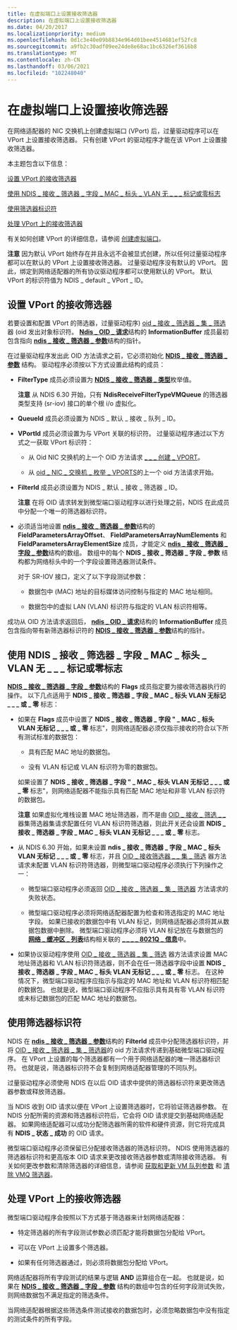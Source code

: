 ```yaml
---
title: 在虚拟端口上设置接收筛选器
description: 在虚拟端口上设置接收筛选器
ms.date: 04/20/2017
ms.localizationpriority: medium
ms.openlocfilehash: 0d1c3e40e09b8834e964d01bee4514681ef52fc8
ms.sourcegitcommit: a9fb2c30adf09ee24de8e68ac1bc6326ef3616b8
ms.translationtype: MT
ms.contentlocale: zh-CN
ms.lasthandoff: 03/06/2021
ms.locfileid: "102248040"
---
```

# <a name="setting-a-receive-filter-on-a-virtual-port"></a>在虚拟端口上设置接收筛选器


在网络适配器的 NIC 交换机上创建虚拟端口 (VPort) 后，过量驱动程序可以在 VPort 上设置接收筛选器。 只有创建 VPort 的驱动程序才能在该 VPort 上设置接收筛选器。

本主题包含以下信息：

[设置 VPort 的接收筛选器](#setting-a-receive-filter-on-a-vport)

[使用 NDIS \_ 接收 \_ 筛选器 \_ 字段 \_ MAC \_ 标头 \_ VLAN 无 \_ \_ \_ 标记或零标志](#using-the-ndis_receive_filter_field_mac_header_vlan_untagged_or_zero-flag)

[使用筛选器标识符](#using-the-filter-identifier)

[处理 VPort 上的接收筛选器](#handling-receive-filters-on-a-vport)

有关如何创建 VPort 的详细信息，请参阅 [创建虚拟端口](creating-a-virtual-port.md)。

**注意**  因为默认 VPort 始终存在并且永远不会被显式创建，所以任何过量驱动程序都可以在默认的 VPort 上设置接收筛选器。 过量驱动程序没有默认的 VPort。 因此，绑定到网络适配器的所有协议驱动程序都可以使用默认的 VPort。 默认 VPort 的标识符值为 NDIS \_ default \_ VPort \_ ID。

 

## <a name="setting-a-receive-filter-on-a-vport"></a>设置 VPort 的接收筛选器


若要设置和配置 VPort 的筛选器，过量驱动程序) [oid \_ 接收 \_ 筛选器 \_ 集 \_ 筛选](./oid-receive-filter-set-filter.md)器 (oid 发出对象标识符。 [**Ndis \_ OID \_ 请求**](/windows-hardware/drivers/ddi/oidrequest/ns-oidrequest-ndis_oid_request)结构的 **InformationBuffer** 成员最初包含指向 [**ndis \_ 接收 \_ 筛选器 \_ 参数**](/windows-hardware/drivers/ddi/ntddndis/ns-ntddndis-_ndis_receive_filter_parameters)结构的指针。

在过量驱动程序发出此 OID 方法请求之前，它必须初始化 [**NDIS \_ 接收 \_ 筛选器 \_ 参数**](/windows-hardware/drivers/ddi/ntddndis/ns-ntddndis-_ndis_receive_filter_parameters) 结构。 驱动程序必须按以下方式设置此结构的成员：

-   **FilterType** 成员必须设置为 [**NDIS \_ 接收 \_ 筛选器 \_ 类型**](/windows-hardware/drivers/ddi/ntddndis/ne-ntddndis-_ndis_receive_filter_type)枚举值。

    **注意**  从 NDIS 6.30 开始，只有 **NdisReceiveFilterTypeVMQueue** 的筛选器类型支持 (sr-iov) 接口的单个根 i/o 虚拟化。

     

-   **QueueId** 成员必须设置为 NDIS \_ 默认 \_ 接收 \_ 队列 \_ ID。

-   **VPortId** 成员必须设置为与 VPort 关联的标识符。 过量驱动程序通过以下方式之一获取 VPort 标识符：

    -   从 Oid NIC 交换机的上一个 OID 方法请求 [ \_ \_ \_ 创建 \_ VPORT](./oid-nic-switch-create-vport.md)。

    -   从 [oid \_ NIC \_ 交换机 \_ 枚举 \_ VPORTS](./oid-nic-switch-enum-vports.md)的上一个 oid 方法请求开始。

-   **FilterId** 成员必须设置为 NDIS \_ 默认 \_ 接收 \_ 筛选器 \_ ID。

    **注意**  在将 OID 请求转发到微型端口驱动程序以进行处理之前，NDIS 在此成员中分配一个唯一的筛选器标识符。

     

-   必须适当地设置 [**ndis \_ 接收 \_ 筛选器 \_ 参数**](/windows-hardware/drivers/ddi/ntddndis/ns-ntddndis-_ndis_receive_filter_parameters)结构的 **FieldParametersArrayOffset**、 **FieldParametersArrayNumElements** 和 **FieldParametersArrayElementSize** 成员，才能定义 [**ndis \_ 接收 \_ 筛选器 \_ 字段 \_ 参数**](/windows-hardware/drivers/ddi/ntddndis/ns-ntddndis-_ndis_receive_filter_field_parameters)结构的数组。 数组中的每个 **NDIS \_ 接收 \_ 筛选器 \_ 字段 \_ 参数** 结构都为网络标头中的一个字段设置筛选器测试条件。

    对于 SR-IOV 接口，定义了以下字段测试参数：

    -   数据包中 (MAC) 地址的目标媒体访问控制与指定的 MAC 地址相同。

    -   数据包中的虚拟 LAN (VLAN) 标识符与指定的 VLAN 标识符相等。

成功从 OID 方法请求返回后， [**ndis \_ OID \_ 请求**](/windows-hardware/drivers/ddi/oidrequest/ns-oidrequest-ndis_oid_request)结构的 **InformationBuffer** 成员包含指向带有新筛选器标识符的 [**NDIS \_ 接收 \_ 筛选器 \_ 参数**](/windows-hardware/drivers/ddi/ntddndis/ns-ntddndis-_ndis_receive_filter_parameters)结构的指针。

## <a name="using-the-ndis_receive_filter_field_mac_header_vlan_untagged_or_zero-flag"></a><a name="using-the-ndis_receive_filter_field_mac_header_vlan_untagged_or_zero-flag"></a>使用 NDIS \_ 接收 \_ 筛选器 \_ 字段 \_ MAC \_ 标头 \_ VLAN 无 \_ \_ \_ 标记或零标志


[**NDIS \_ 接收 \_ 筛选器 \_ 字段 \_ 参数**](/windows-hardware/drivers/ddi/ntddndis/ns-ntddndis-_ndis_receive_filter_field_parameters)结构的 **Flags** 成员指定要为接收筛选器执行的操作。 以下几点适用于 **NDIS \_ 接收 \_ 筛选器 \_ 字段 \_ MAC \_ 标头 VLAN 无标记 \_ \_ \_ 或 \_ 零** 标志：

-   如果在 **Flags** 成员中设置了 **NDIS \_ 接收 \_ 筛选器 \_ 字段 " \_ MAC \_ 标头 VLAN 无标记 \_ \_ \_ 或 \_ 零** 标志"，则网络适配器必须仅指示接收的符合以下所有测试标准的数据包：

    -   具有匹配 MAC 地址的数据包。

    -   没有 VLAN 标记或 VLAN 标识符为零的数据包。

    如果设置了 **NDIS \_ 接收 \_ 筛选器 \_ 字段 " \_ MAC \_ 标头 VLAN 无标记 \_ \_ \_ 或 \_ 零** 标志"，则网络适配器不能指示具有匹配 MAC 地址和非零 VLAN 标识符的数据包。

    **注意**  如果虚拟化堆栈设置 MAC 地址筛选器，而不是由 [OID \_ 接收 \_ 筛选 \_ \_](./oid-receive-filter-set-filter.md) 器集筛选器集请求配置任何 VLAN 标识符筛选器，则此开关还会设置 **NDIS \_ 接收 \_ 筛选器 \_ 字段 \_ MAC \_ 标头 VLAN 无标记 \_ \_ \_ 或 \_ 零** 标志。

     

-   从 NDIS 6.30 开始，如果未设置 **ndis \_ 接收 \_ 筛选器 \_ 字段 \_ MAC \_ 标头 VLAN 无标记 \_ \_ \_ 或 \_ 零** 标志，并且 [OID \_ 接收筛选器 \_ \_ 集 \_ 筛选](./oid-receive-filter-set-filter.md) 器方法请求未配置 VLAN 标识符筛选器，则微型端口驱动程序必须执行下列操作之一：

    -   微型端口驱动程序必须返回 [OID \_ 接收 \_ 筛选器 \_ 集 \_ 筛选器](./oid-receive-filter-set-filter.md) 方法请求的失败状态。

    -   微型端口驱动程序必须将网络适配器配置为检查和筛选指定的 MAC 地址字段。 如果已接收的数据包中有 VLAN 标记，则网络适配器必须将其从数据包数据中删除。 微型端口驱动程序必须将 VLAN 标记放在与数据包的 [**网络 \_ 缓冲区 \_ 列表**](/windows-hardware/drivers/ddi/nbl/ns-nbl-net_buffer_list)结构相关联的 [**\_ \_ \_ \_ 8021Q \_ 信息**](/windows-hardware/drivers/ddi/nbl8021q/ns-nbl8021q-ndis_net_buffer_list_8021q_info)中。

-   如果协议驱动程序使用 [OID \_ 接收 \_ 筛选器 \_ 集 \_ 筛选](./oid-receive-filter-set-filter.md) 器方法请求设置 MAC 地址筛选器和 VLAN 标识符筛选器，则不会在任一筛选器字段中设置 **NDIS \_ 接收 \_ 筛选器 \_ 字段 \_ MAC \_ 标头 VLAN 无标记 \_ \_ \_ 或 \_ 零** 标志。 在这种情况下，微型端口驱动程序应指示与指定的 MAC 地址和 VLAN 标识符相匹配的数据包。 也就是说，微型端口驱动程序不应指示具有具有零 VLAN 标识符或未标记数据包的匹配 MAC 地址的数据包。

## <a name="using-the-filter-identifier"></a>使用筛选器标识符


NDIS 在 [**ndis \_ 接收 \_ 筛选器 \_ 参数**](/windows-hardware/drivers/ddi/ntddndis/ns-ntddndis-_ndis_receive_filter_parameters)结构的 **FilterId** 成员中分配筛选器标识符，并将 [OID \_ 接收 \_ 筛选器 \_ 集 \_ 筛选器](./oid-receive-filter-set-filter.md)的 oid 方法请求传递到基础微型端口驱动程序。 在 VPort 上设置的每个筛选器都有一个用于网络适配器的唯一筛选器标识符。 也就是说，筛选器标识符不会复制到网络适配器管理的不同队列。

过量驱动程序必须使用 NDIS 在以后 OID 请求中提供的筛选器标识符来更改筛选器参数或释放筛选器。

当 NDIS 收到 OID 请求以便在 VPort 上设置筛选器时，它将验证筛选器参数。 在 NDIS 分配所需的资源和筛选器标识符后，它会将 OID 请求提交到基础网络适配器。 如果网络适配器可以成功分配筛选器所需的软件和硬件资源，则它将完成具有 **NDIS \_ 状态 \_ 成功** 的 OID 请求。

微型端口驱动程序必须保留已分配接收筛选器的筛选标识符。 NDIS 使用筛选器的筛选器标识符和更高版本 OID 请求来更改接收筛选器参数或清除接收筛选器。 有关如何更改参数和清除筛选器的详细信息，请参阅 [获取和更新 VM 队列参数](obtaining-and-updating-vm-queue-parameters.md) 和 [清除 VMQ 筛选器](clearing-a-vmq-filter.md)。

## <a name="handling-receive-filters-on-a-vport"></a>处理 VPort 上的接收筛选器


微型端口驱动程序会按照以下方式基于筛选器来计划网络适配器：

-   特定筛选器的所有字段测试参数必须匹配才能将数据包分配给 VPort。

-   可以在 VPort 上设置多个筛选器。

-   如果有任何筛选器通过，则必须将数据包分配给 VPort。

网络适配器将所有字段测试的结果与逻辑 **AND** 运算组合在一起。 也就是说，如果在 [**NDIS \_ 接收 \_ 筛选器 \_ 字段 \_ 参数**](/windows-hardware/drivers/ddi/ntddndis/ns-ntddndis-_ndis_receive_filter_field_parameters) 结构的数组中包含的任何字段测试失败，则网络数据包不满足指定的筛选条件。

当网络适配器根据这些筛选条件测试接收的数据包时，必须忽略数据包中没有指定的测试条件的所有字段。

 

